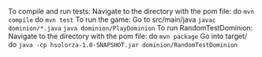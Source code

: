 To compile and run tests:
	Navigate to the directory with the pom file:
	do `mvn compile`
	do `mvn test`
To run the game:
	Go to src/main/java
	`javac dominion/*.java`
	`java dominion/PlayDominion`
To run RandomTestDominion:
	Navigate to the directory with the pom file:
	do `mvn package`
	Go into target/
	do `java -cp hsolorza-1.0-SNAPSHOT.jar dominion/RandomTestDominion`


